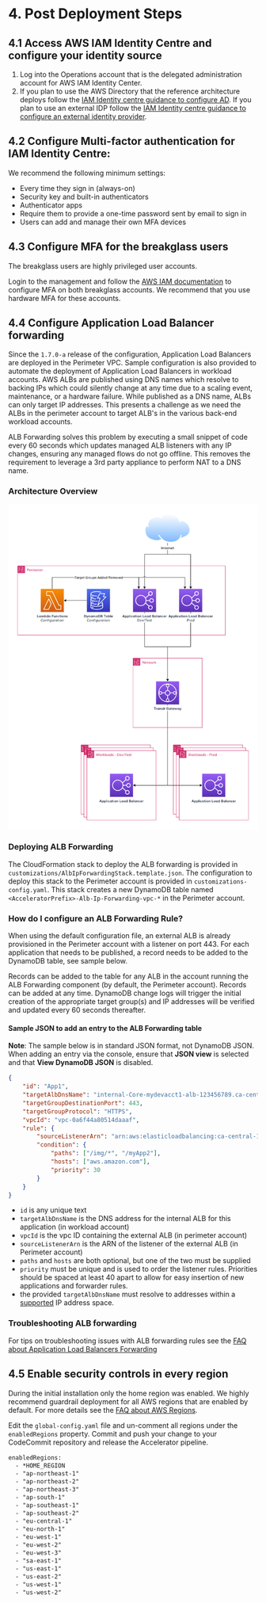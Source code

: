 # 4. Post Deployment Steps

## 4.1 Access AWS IAM Identity Centre and configure your identity source

1. Log into the Operations account that is the delegated administration account for AWS IAM Identity Center.
2. If you plan to use the AWS Directory that the reference architecture deploys follow the [IAM Identity centre guidance to configure AD](https://docs.aws.amazon.com/singlesignon/latest/userguide/connectawsad.html). If you plan to use an external IDP follow the [IAM Identity centre guidance to configure an external identity provider](https://docs.aws.amazon.com/singlesignon/latest/userguide/manage-your-identity-source-idp.html).

## 4.2 Configure Multi-factor authentication for IAM Identity Centre:

We recommend the following minimum settings:

- Every time they sign in (always-on)
- Security key and built-in authenticators
- Authenticator apps
- Require them to provide a one-time password sent by email to sign in
- Users can add and manage their own MFA devices

## 4.3 Configure MFA for the breakglass users

The breakglass users are highly privileged user accounts.

Login to the management and follow the [AWS IAM documentation](https://docs.aws.amazon.com/IAM/latest/UserGuide/id_credentials_mfa_enable.html) to configure MFA on both breakglass accounts. We recommend that you use hardware MFA for these accounts.

## 4.4 Configure Application Load Balancer forwarding

Since the `1.7.0-a` release of the configuration, Application Load Balancers are deployed in the Perimeter VPC. Sample configuration is also provided to automate the deployment of Application Load Balancers in workload accounts. AWS ALBs are published using DNS names which resolve to backing IPs which could silently change at any time due to a scaling event, maintenance, or a hardware failure. While published as a DNS name, ALBs can only target IP addresses. This presents a challenge as we need the ALBs in the perimeter account to target ALB's in the various back-end workload accounts.

ALB Forwarding solves this problem by executing a small snippet of code every 60 seconds which updates managed ALB listeners with any IP changes, ensuring any managed flows do not go offline. This removes the requirement to leverage a 3rd party appliance to perform NAT to a DNS name.

### Architecture Overview

![ALB Forwarding Architecture](./architecture-doc/images/alb-forwarding-architecture.png "ALB Forwarding Architecture")

### Deploying ALB Forwarding

The CloudFormation stack to deploy the ALB forwarding is provided in `customizations/AlbIpForwardingStack.template.json`. The configuration to deploy this stack to the Perimeter account is provided in `customizations-config.yaml`. This stack creates a new DynamoDB table named `<AcceleratorPrefix>-Alb-Ip-Forwarding-vpc-*` in the Perimeter account.

### How do I configure an ALB Forwarding Rule?

When using the default configuration file, an external ALB is already provisioned in the Perimeter account with a listener on port 443. For each application that needs to be published, a record needs to be added to the DynamoDB table, see sample below.

Records can be added to the table for any ALB in the account running the ALB Forwarding component (by default, the Perimeter account). Records can be added at any time. DynamoDB change logs will trigger the initial creation of the appropriate target group(s) and IP addresses will be verified and updated every 60 seconds thereafter.

#### Sample JSON to add an entry to the ALB Forwarding table

__Note__: The sample below is in standard JSON format, not DynamoDB JSON. When adding an entry via the console, ensure that __JSON view__ is selected and that __View DynamoDB JSON__ is disabled.

```json
{
    "id": "App1",
    "targetAlbDnsName": "internal-Core-mydevacct1-alb-123456789.ca-central-1.elb.amazonaws.com",
    "targetGroupDestinationPort": 443,
    "targetGroupProtocol": "HTTPS",
    "vpcId": "vpc-0a6f44a80514daaaf",
    "rule": {
        "sourceListenerArn": "arn:aws:elasticloadbalancing:ca-central-1:123456789012:listener/app/Public-DevTest/b1b12e7a0c412bf3/ef9b022a4fdd8bdf",
        "condition": {
            "paths": ["/img/*", "/myApp2"],
            "hosts": ["aws.amazon.com"],
            "priority": 30
        }
    }
}
```

- `id` is any unique text
- `targetAlbDnsName` is the DNS address for the internal ALB for this application (in workload account)
- `vpcId` is the vpc ID containing the external ALB (in perimeter account)
- `sourceListenerArn` is the ARN of the listener of the external ALB (in Perimeter account)
- `paths` and `hosts` are both optional, but one of the two must be supplied
- `priority` must be unique and is used to order the listener rules. Priorities should be spaced at least 40 apart to allow for easy insertion of new applications and forwarder rules.
- the provided `targetAlbDnsName` must resolve to addresses within a [supported](https://docs.aws.amazon.com/elasticloadbalancing/latest/application/load-balancer-target-groups.html) IP address space.

### Troubleshooting ALB forwarding
For tips on troubleshooting issues with ALB forwarding rules see the [FAQ about Application Load Balancers Forwarding](./documentation/FAQ.md#Application-Load-Balancers-Forwarding)

## 4.5 Enable security controls in every region

During the initial installation only the home region was enabled. We highly recommend guardrail deployment for all AWS regions that are enabled by default. For more details see the [FAQ about AWS Regions](./documentation/FAQ.md#aws-regions).

Edit the `global-config.yaml` file and un-comment all regions under the `enabledRegions` property. Commit and push your change to your CodeCommit repository and release the Accelerator pipeline.
```
enabledRegions:
  - *HOME_REGION
  - "ap-northeast-1"
  - "ap-northeast-2"
  - "ap-northeast-3"
  - "ap-south-1"
  - "ap-southeast-1"
  - "ap-southeast-2"
  - "eu-central-1"
  - "eu-north-1"
  - "eu-west-1"
  - "eu-west-2"
  - "eu-west-3"
  - "sa-east-1"
  - "us-east-1"
  - "us-east-2"
  - "us-west-1"
  - "us-west-2"
```
